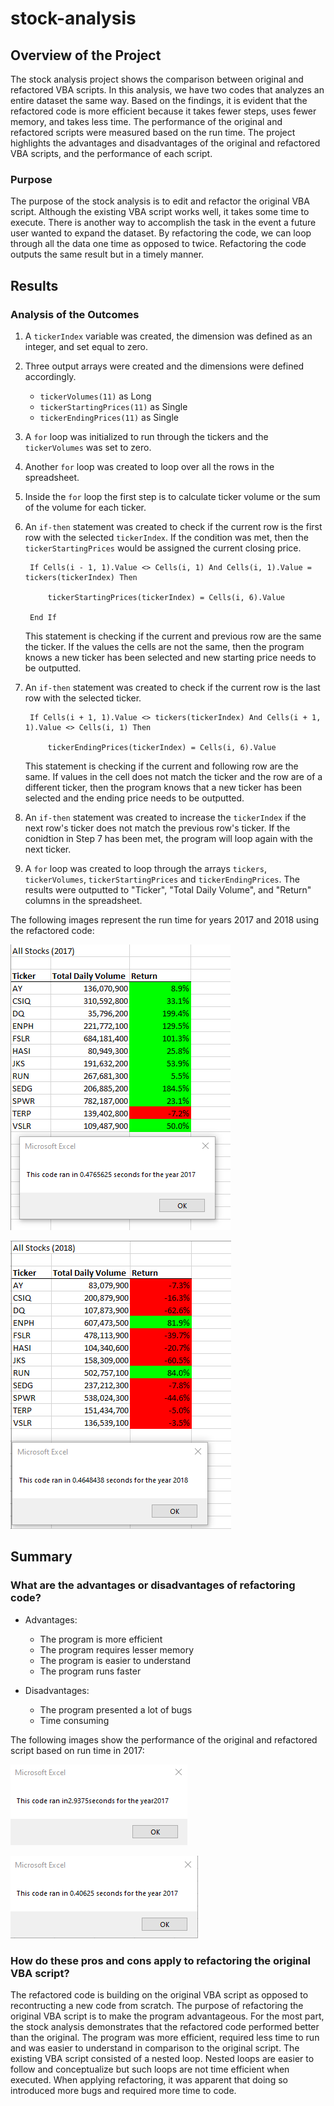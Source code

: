 # stock-analysis

## Overview of the Project

The stock analysis project shows the comparison between original and refactored VBA scripts. In this analysis, we have two codes that analyzes an entire dataset the same way. Based on the findings, it is evident that the refactored code is more efficient because it takes fewer steps, uses fewer memory, and takes less time. The performance of the original and refactored scripts were measured based on the run time. The project highlights the advantages and disadvantages of the original and refactored VBA scripts, and the performance of each script.


### Purpose

The purpose of the stock analysis is to edit and refactor the original VBA script. Although the existing VBA script works well, it takes some time to execute. There is another way to accomplish the task in the event a future user wanted to expand the dataset. By refactoring the code, we can loop through all the data one time as opposed to twice. Refactoring the code outputs the same result but in a timely manner. 

## Results

### Analysis of the Outcomes
 1. A `tickerIndex` variable was created, the dimension was defined as an integer, and set equal to zero. 
 2. Three output arrays were created and the dimensions were defined accordingly.
    - `tickerVolumes(11)` as Long
    - `tickerStartingPrices(11)` as Single
    - `tickerEndingPrices(11)` as Single 
3. A `for` loop was initialized to run through the tickers and the `tickerVolumes` was set to zero.
4. Another `for` loop was created to loop over all the rows in the spreadsheet.
5. Inside the `for` loop the first step is to calculate ticker volume or the sum of the volume for each ticker. 
6. An `if-then` statement was created to check if the current row is the first row with the selected `tickerIndex`. If the condition was met, then the `tickerStartingPrices` would be assigned the current closing price. 
        
        If Cells(i - 1, 1).Value <> Cells(i, 1) And Cells(i, 1).Value = tickers(tickerIndex) Then

            tickerStartingPrices(tickerIndex) = Cells(i, 6).Value
                          
        End If
    This statement is checking if the current and previous row are the same the ticker. If the values the cells are not the same, then the program knows a new ticker has been selected and new starting price needs to be outputted.

7. An `if-then` statement was created to check if the current row is the last row with the selected ticker. 
        
        If Cells(i + 1, 1).Value <> tickers(tickerIndex) And Cells(i + 1, 1).Value <> Cells(i, 1) Then

            tickerEndingPrices(tickerIndex) = Cells(i, 6).Value
    This statement is checking if the current and following row are the same. If values in the cell does not match the ticker and the row are of a different ticker, then the program knows that a new ticker has been selected and the ending price needs to be outputted.
8. An `if-then` statement was created to increase the `tickerIndex` if the next row's ticker does not match the previous row's ticker. If the conidtion in Step 7 has been met, the program will loop again with the next ticker.
9. A `for` loop was created to loop through the arrays `tickers`, `tickerVolumes`, `tickerStartingPrices` and `tickerEndingPrices`. The results were outputted to "Ticker", "Total Daily Volume", and "Return" columns in the spreadsheet. 

The following images represent the run time for years 2017 and 2018 using the refactored code: 

![](https://github.com/irenedepacina/stock-analysis/blob/main/Resources/VBA_Challenge_2017.png)


![](https://github.com/irenedepacina/stock-analysis/blob/main/Resources/VBA_Challenge_2018.png)

## Summary 

### What are the advantages or disadvantages of refactoring code?

- Advantages:
    - The program is more efficient 
    - The program requires lesser memory
    - The program is easier to understand
    - The program runs faster 
 
- Disadvantages:
    - The program presented a lot of bugs
    - Time consuming

The following images show the performance of the original and refactored script based on run time in 2017:

![](https://github.com/irenedepacina/stock-analysis/blob/main/Resources/VBA_original_2017.png)

![](https://github.com/irenedepacina/stock-analysis/blob/main/Resources/VBA_refactored_2017.png)

### How do these pros and cons apply to refactoring the original VBA script?

The refactored code is building on the original VBA script as opposed to recontructing a new code from scratch. The purpose of refactoring the original VBA script is to make the program advantageous. For the most part, the stock analysis demonstrates that the refactored code performed better than the original. The program was more efficient, required less time to run and was easier to understand in comparison to the original script. The existing VBA script consisted of a nested loop. Nested loops are easier to follow and conceptualize but such loops are not time efficient when executed. When applying refactoring, it was apparent that doing so introduced more bugs and required more time to code. 
 
